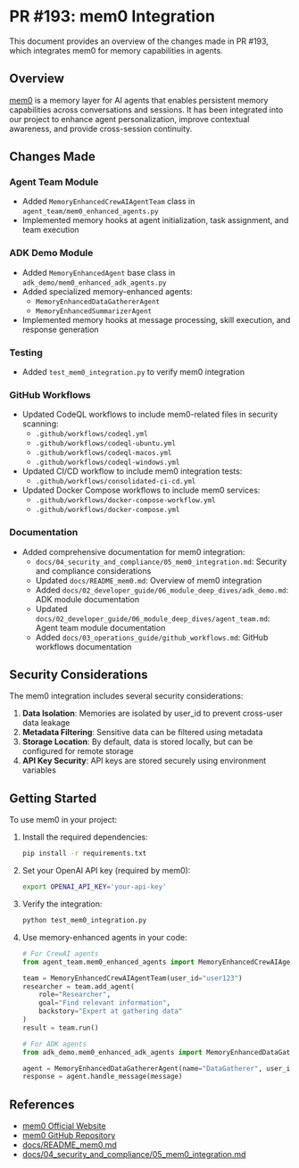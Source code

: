 # PR #193: mem0 Integration

This document provides an overview of the changes made in PR #193, which integrates mem0 for memory capabilities in agents.

## Overview

[mem0](https://mem0.ai) is a memory layer for AI agents that enables persistent memory capabilities across conversations and sessions. It has been integrated into our project to enhance agent personalization, improve contextual awareness, and provide cross-session continuity.

## Changes Made

### Agent Team Module

- Added `MemoryEnhancedCrewAIAgentTeam` class in `agent_team/mem0_enhanced_agents.py`
- Implemented memory hooks at agent initialization, task assignment, and team execution

### ADK Demo Module

- Added `MemoryEnhancedAgent` base class in `adk_demo/mem0_enhanced_adk_agents.py`
- Added specialized memory-enhanced agents:
  - `MemoryEnhancedDataGathererAgent`
  - `MemoryEnhancedSummarizerAgent`
- Implemented memory hooks at message processing, skill execution, and response generation

### Testing

- Added `test_mem0_integration.py` to verify mem0 integration

### GitHub Workflows

- Updated CodeQL workflows to include mem0-related files in security scanning:
  - `.github/workflows/codeql.yml`
  - `.github/workflows/codeql-ubuntu.yml`
  - `.github/workflows/codeql-macos.yml`
  - `.github/workflows/codeql-windows.yml`
- Updated CI/CD workflow to include mem0 integration tests:
  - `.github/workflows/consolidated-ci-cd.yml`
- Updated Docker Compose workflows to include mem0 services:
  - `.github/workflows/docker-compose-workflow.yml`
  - `.github/workflows/docker-compose.yml`

### Documentation

- Added comprehensive documentation for mem0 integration:
  - `docs/04_security_and_compliance/05_mem0_integration.md`: Security and compliance considerations
  - Updated `docs/README_mem0.md`: Overview of mem0 integration
  - Added `docs/02_developer_guide/06_module_deep_dives/adk_demo.md`: ADK module documentation
  - Updated `docs/02_developer_guide/06_module_deep_dives/agent_team.md`: Agent team module documentation
  - Added `docs/03_operations_guide/github_workflows.md`: GitHub workflows documentation

## Security Considerations

The mem0 integration includes several security considerations:

1. **Data Isolation**: Memories are isolated by user_id to prevent cross-user data leakage
2. **Metadata Filtering**: Sensitive data can be filtered using metadata
3. **Storage Location**: By default, data is stored locally, but can be configured for remote storage
4. **API Key Security**: API keys are stored securely using environment variables

## Getting Started

To use mem0 in your project:

1. Install the required dependencies:
   ```bash
   pip install -r requirements.txt
   ```

2. Set your OpenAI API key (required by mem0):
   ```bash
   export OPENAI_API_KEY='your-api-key'
   ```

3. Verify the integration:
   ```bash
   python test_mem0_integration.py
   ```

4. Use memory-enhanced agents in your code:
   ```python
   # For CrewAI agents
   from agent_team.mem0_enhanced_agents import MemoryEnhancedCrewAIAgentTeam
   
   team = MemoryEnhancedCrewAIAgentTeam(user_id="user123")
   researcher = team.add_agent(
       role="Researcher",
       goal="Find relevant information",
       backstory="Expert at gathering data"
   )
   result = team.run()
   
   # For ADK agents
   from adk_demo.mem0_enhanced_adk_agents import MemoryEnhancedDataGathererAgent
   
   agent = MemoryEnhancedDataGathererAgent(name="DataGatherer", user_id="user123")
   response = agent.handle_message(message)
   ```

## References

- [mem0 Official Website](https://mem0.ai)
- [mem0 GitHub Repository](https://github.com/mem0ai/mem0)
- [docs/README_mem0.md](docs/README_mem0.md)
- [docs/04_security_and_compliance/05_mem0_integration.md](docs/04_security_and_compliance/05_mem0_integration.md)
